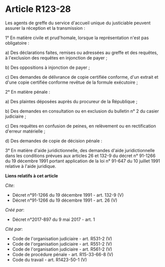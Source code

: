 # Article R123-28

Les agents de greffe du service d'accueil unique du justiciable peuvent assurer la réception et la transmission : 

1° En matière civile et prud'homale, lorsque la représentation n'est pas obligatoire : 

a) Des déclarations faites, remises ou adressées au greffe et des requêtes, à l'exclusion des requêtes en injonction de
payer ; 

b) Des oppositions à injonction de payer ; 

c) Des demandes de délivrance de copie certifiée conforme, d'un extrait et d'une copie certifiée conforme revêtue de la
formule exécutoire ; 

2° En matière pénale : 

a) Des plaintes déposées auprès du procureur de la République ; 

b) Des demandes en consultation ou en exclusion du bulletin n° 2 du casier judiciaire ; 

c) Des requêtes en confusion de peines, en relèvement ou en rectification d'erreur matérielle ; 

d) Des demandes de copie de décision pénale : 

3° En matière d'aide juridictionnelle, des demandes d'aide juridictionnelle dans les conditions prévues aux articles 26 et
132-9 du décret n° 91-1266 du 19 décembre 1991 portant application de la loi n° 91-647 du 10 juillet 1991 relative à l'aide
juridique.

**Liens relatifs à cet article**

_Cite_:

  - Décret n°91-1266 du 19 décembre 1991 - art. 132-9 (V)
  - Décret n°91-1266 du 19 décembre 1991 - art. 26 (V)

_Créé par_:

  - Décret n°2017-897 du 9 mai 2017 - art. 1

_Cité par_:

  - Code de l'organisation judiciaire - art. R531-2 (V)
  - Code de l'organisation judiciaire - art. R551-2 (V)
  - Code de l'organisation judiciaire - art. R561-2 (V)
  - Code de procédure pénale - art. R15-33-66-8 (V)
  - Code du travail - art. R1423-50-1 (V)

